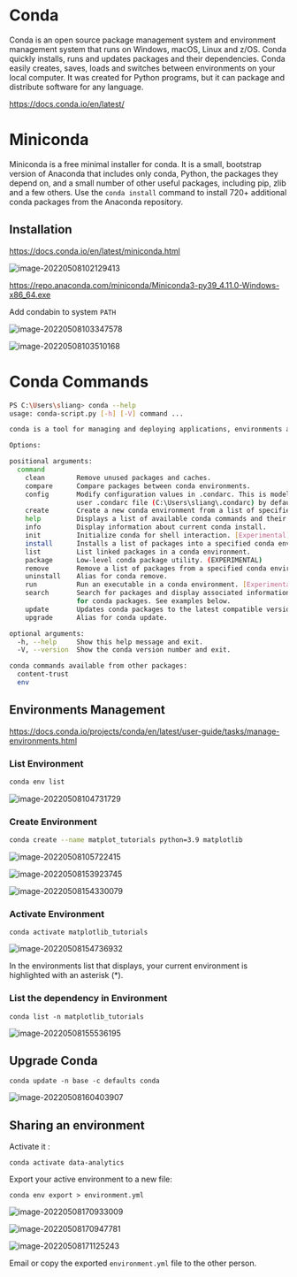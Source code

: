 # Conda

Conda is an open source package management system and environment management system that runs on Windows, macOS, Linux and z/OS. Conda quickly installs, runs and updates packages and their dependencies. Conda easily creates, saves, loads and switches between environments on your local computer. It was created for Python programs, but it can package and distribute software for any language.

https://docs.conda.io/en/latest/



# Miniconda

Miniconda is a free minimal installer for conda. It is a small, bootstrap version of Anaconda that includes only conda, Python, the packages they depend on, and a small number of other useful packages, including pip, zlib and a few others. Use the `conda install` command to install 720+ additional conda packages from the Anaconda repository.

## Installation

https://docs.conda.io/en/latest/miniconda.html

![image-20220508102129413](conda.assets/image-20220508102129413.png)

https://repo.anaconda.com/miniconda/Miniconda3-py39_4.11.0-Windows-x86_64.exe

Add condabin to system `PATH`

![image-20220508103347578](conda.assets/image-20220508103347578.png)

![image-20220508103510168](conda.assets/image-20220508103510168.png)

# Conda Commands

```bash
PS C:\Users\sliang> conda --help
usage: conda-script.py [-h] [-V] command ...

conda is a tool for managing and deploying applications, environments and packages.

Options:

positional arguments:
  command
    clean        Remove unused packages and caches.
    compare      Compare packages between conda environments.
    config       Modify configuration values in .condarc. This is modeled after the git config command. Writes to the
                 user .condarc file (C:\Users\sliang\.condarc) by default.
    create       Create a new conda environment from a list of specified packages.
    help         Displays a list of available conda commands and their help strings.
    info         Display information about current conda install.
    init         Initialize conda for shell interaction. [Experimental]
    install      Installs a list of packages into a specified conda environment.
    list         List linked packages in a conda environment.
    package      Low-level conda package utility. (EXPERIMENTAL)
    remove       Remove a list of packages from a specified conda environment.
    uninstall    Alias for conda remove.
    run          Run an executable in a conda environment. [Experimental]
    search       Search for packages and display associated information. The input is a MatchSpec, a query language
                 for conda packages. See examples below.
    update       Updates conda packages to the latest compatible version.
    upgrade      Alias for conda update.

optional arguments:
  -h, --help     Show this help message and exit.
  -V, --version  Show the conda version number and exit.

conda commands available from other packages:
  content-trust
  env
```

## Environments Management

https://docs.conda.io/projects/conda/en/latest/user-guide/tasks/manage-environments.html

### List Environment

```bash
conda env list
```



![image-20220508104731729](conda.assets/image-20220508104731729.png)



### Create Environment

```bash
conda create --name matplot_tutorials python=3.9 matplotlib
```

![image-20220508105722415](conda.assets/image-20220508105722415.png)

![image-20220508153923745](conda.assets/image-20220508153923745.png)

![image-20220508154330079](conda.assets/image-20220508154330079.png)

### Activate Environment

```dos
conda activate matplotlib_tutorials
```

![image-20220508154736932](conda.assets/image-20220508154736932.png)

In the environments list that displays, your current environment is highlighted with an asterisk (*).

### List the dependency in Environment

```
conda list -n matplotlib_tutorials
```

![image-20220508155536195](conda.assets/image-20220508155536195.png)

## Upgrade Conda

```
conda update -n base -c defaults conda
```

![image-20220508160403907](conda.assets/image-20220508160403907.png)

## Sharing an environment

Activate it :

```
conda activate data-analytics
```

Export your active environment to a new file:

```
conda env export > environment.yml
```

![image-20220508170933009](conda.assets/image-20220508170933009.png)

![image-20220508170947781](conda.assets/image-20220508170947781.png)

![image-20220508171125243](conda.assets/image-20220508171125243.png)

Email or copy the exported `environment.yml` file to the other person.

